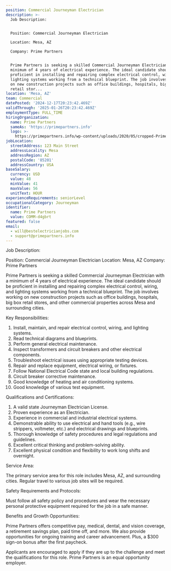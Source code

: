```yaml
---
position: Commercial Journeyman Electrician
description: >-
  Job Description:


  Position: Commercial Journeyman Electrician

  Location: Mesa, AZ

  Company: Prime Partners


  Prime Partners is seeking a skilled Commercial Journeyman Electrician with a
  minimum of 4 years of electrical experience. The ideal candidate should be
  proficient in installing and repairing complex electrical control, wiring, and
  lighting systems working from a technical blueprint. The job involves working
  on new construction projects such as office buildings, hospitals, big box
  retail stor...
location: 'Mesa, AZ'
team: Commercial
datePosted: '2024-12-17T20:23:42.469Z'
validThrough: '2025-01-26T20:23:42.469Z'
employmentType: FULL_TIME
hiringOrganization:
  name: Prime Partners
  sameAs: 'https://primepartners.info'
  logo: >-
    https://primepartners.info/wp-content/uploads/2020/05/cropped-Prime-Partners-Logo-NO-BG-1-1.png
jobLocation:
  streetAddress: 123 Main Street
  addressLocality: Mesa
  addressRegion: AZ
  postalCode: '85201'
  addressCountry: USA
baseSalary:
  currency: USD
  value: 48
  minValue: 41
  maxValue: 56
  unitText: HOUR
experienceRequirements: seniorLevel
occupationalCategory: Journeyman
identifier:
  name: Prime Partners
  value: COMM-d4gbrt
featured: false
email:
  - will@bestelectricianjobs.com
  - support@primepartners.info
---
```




Job Description:

Position: Commercial Journeyman Electrician
Location: Mesa, AZ
Company: Prime Partners

Prime Partners is seeking a skilled Commercial Journeyman Electrician with a minimum of 4 years of electrical experience. The ideal candidate should be proficient in installing and repairing complex electrical control, wiring, and lighting systems working from a technical blueprint. The job involves working on new construction projects such as office buildings, hospitals, big box retail stores, and other commercial properties across Mesa and surrounding cities.

Key Responsibilities:

1. Install, maintain, and repair electrical control, wiring, and lighting systems.
2. Read technical diagrams and blueprints.
3. Perform general electrical maintenance.
4. Inspect transformers and circuit breakers and other electrical components.
5. Troubleshoot electrical issues using appropriate testing devices.
6. Repair and replace equipment, electrical wiring, or fixtures.
7. Follow National Electrical Code state and local building regulations.
8. Circuit breaker corrective maintenance.
9. Good knowledge of heating and air conditioning systems.
10. Good knowledge of various test equipment.

Qualifications and Certifications:

1. A valid state Journeyman Electrician License.
2. Proven experience as an Electrician.
3. Experience in commercial and industrial electrical systems.
4. Demonstrable ability to use electrical and hand tools (e.g., wire strippers, voltmeter, etc.) and electrical drawings and blueprints.
5. Thorough knowledge of safety procedures and legal regulations and guidelines.
6. Excellent critical thinking and problem-solving ability.
7. Excellent physical condition and flexibility to work long shifts and overnight.

Service Area:

The primary service area for this role includes Mesa, AZ, and surrounding cities. Regular travel to various job sites will be required.

Safety Requirements and Protocols:

Must follow all safety policy and procedures and wear the necessary personal protective equipment required for the job in a safe manner.

Benefits and Growth Opportunities:

Prime Partners offers competitive pay, medical, dental, and vision coverage, a retirement savings plan, paid time off, and more. We also provide opportunities for ongoing training and career advancement. Plus, a $300 sign-on bonus after the first paycheck.

Applicants are encouraged to apply if they are up to the challenge and meet the qualifications for this role. Prime Partners is an equal opportunity employer.
